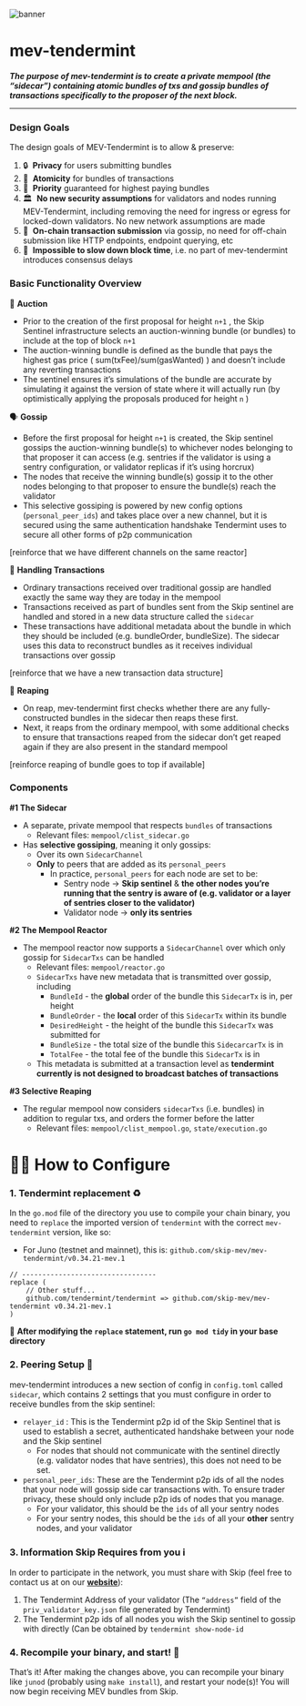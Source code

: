 ![banner](https://skip-protocol.notion.site/image/https%3A%2F%2Fs3-us-west-2.amazonaws.com%2Fsecure.notion-static.com%2F33ea763f-bfa3-4c65-ad35-ad0ee1fd312d%2FGroup_6.png?table=block&id=4e75ce44-3f92-482e-a199-4aa75631706b&spaceId=4ee2f125-c8d3-4d79-9a63-1a260c9b8377&width=2000&userId=&cache=v2)

# mev-tendermint

***The purpose of mev-tendermint is to create a private mempool (the “sidecar”) containing atomic bundles of txs and gossip bundles of transactions specifically to the proposer of the next block.***

---

### Design Goals

The design goals of MEV-Tendermint is to allow & preserve:

1. 🔒  **Privacy** for users submitting bundles
2. 🎁  **Atomicity** for bundles of transactions
3. 🐎  **Priority** guaranteed for highest paying bundles
4. 🏛  **No new security assumptions** for validators and nodes running MEV-Tendermint, including removing the need for ingress or egress for locked-down validators. No new network assumptions are made
5. 🔄  **On-chain transaction submission** via gossip, no need for off-chain submission like HTTP endpoints, endpoint querying, etc
6. 💨  **Impossible to slow down block time**, i.e. no part of mev-tendermint introduces consensus delays

### Basic Functionality Overview

🏦 **Auction**

- Prior to the creation of the first proposal for height `n+1` , the Skip Sentinel infrastructure selects an auction-winning bundle (or bundles) to include at the top of block `n+1`
- The auction-winning bundle is defined as the bundle that pays the highest gas price ( sum(txFee)/sum(gasWanted) ) and doesn’t include any reverting transactions
- The sentinel ensures it’s simulations of the bundle are accurate by simulating it against the version of state where it will actually run (by optimistically applying the proposals produced for height `n` )

🗣️ **Gossip**

- Before the first proposal for height `n+1` is created, the Skip sentinel gossips the auction-winning bundle(s) to whichever nodes belonging to that proposer it can access (e.g. sentries if the validator is using a sentry configuration, or validator replicas if it’s using horcrux)
- The nodes that receive the winning bundle(s) gossip it to the other nodes belonging to that proposer to ensure the bundle(s) reach the validator
- This selective gossiping is powered by new config options (`personal_peer_ids`) and takes place over a new channel, but it is secured using the same authentication handshake Tendermint uses to secure all other forms of p2p communication

[reinforce that we have different channels on the same reactor]

🏒 **Handling Transactions**

- Ordinary transactions received over traditional gossip are handled exactly the same way they are today in the mempool
- Transactions received as part of bundles sent from the Skip sentinel are handled and stored in a new data structure called the `sidecar`
- These transactions have additional metadata about the bundle in which they should be included (e.g. bundleOrder, bundleSize). The sidecar uses this data to reconstruct bundles as it receives individual transactions over gossip

[reinforce that we have a new transaction data structure]

🚜 **Reaping** 

- On reap, mev-tendermint first checks whether there are any fully-constructed bundles in the sidecar then reaps these first.
- Next, it reaps from the ordinary mempool, with some additional checks to ensure that transactions reaped from the sidecar don’t get reaped again if they are also present in the standard mempool

[reinforce reaping of bundle goes to top if available]

### Components

**#1 The Sidecar**

- A separate, private mempool that respects `bundles` of transactions
    - Relevant files: `mempool/clist_sidecar.go`
- Has **selective gossiping**, meaning it only gossips:
    - Over its own `SidecarChannel`
    - **Only** to peers that are added as its `personal_peers`
        - In practice, `personal_peers` for each node are set to be:
            - Sentry node →  **Skip sentinel** & **the other nodes you’re running that the sentry is aware of (e.g. validator or a layer of sentries closer to the validator)**
            - Validator node → **only its sentries**

**#2 The Mempool Reactor**

- The mempool reactor now supports a `SidecarChannel` over which only gossip for `SidecarTxs` can be handled
    - Relevant files: `mempool/reactor.go`
    - `SidecarTxs` have new metadata that is transmitted over gossip, including
        - `BundleId` - the **global** order of the bundle this `SidecarTx` is in, per height
        - `BundleOrder` - the **local** order of this `SidecarTx` within its bundle
        - `DesiredHeight` - the height of the bundle this `SidecarTx` was submitted for
        - `BundleSize` - the total size of the bundle this `SidecarcarTx` is in
        - `TotalFee` - the total fee of the bundle this `SidecarTx` is in
    - This metadata is submitted at a transaction level as **tendermint currently is not designed to broadcast batches of transactions**

**#3 Selective Reaping**

- The regular mempool now considers `sidecarTxs` (i.e. bundles) in addition to regular txs, and orders the former before the latter
    - Relevant files: `mempool/clist_mempool.go`, `state/execution.go`

# 👨‍💻 How to Configure

### 1. Tendermint replacement ♻️

In the `go.mod` file of the directory you use to compile your chain binary, you need to `replace` the imported version of `tendermint` with the correct `mev-tendermint` version, like so:

- For Juno (testnet and mainnet), this is: `github.com/skip-mev/mev-tendermint/v0.34.21-mev.1`

```tsx
// ---------------------------------
replace (
	// Other stuff...
	github.com/tendermint/tendermint => github.com/skip-mev/mev-tendermint v0.34.21-mev.1
)
```

🚨 **After modifying the `replace` statement, run `go mod tidy` in your base directory**

### 2. Peering Setup 🤝

mev-tendermint introduces a new section of config in `config.toml` called `sidecar`, which contains 2 settings that you must configure in order to receive bundles from the skip sentinel: 

- `relayer_id` : This is the Tendermint p2p id of the Skip Sentinel that is used to establish a secret, authenticated handshake between your node and the Skip sentinel
    - For nodes that should not communicate with the sentinel directly (e.g. validator nodes that have sentries), this does not need to be set.
- `personal_peer_ids`: These are the Tendermint p2p ids of all the nodes that your node will gossip side car transactions with. To ensure trader privacy, these should only include p2p ids of nodes that you manage.
    - For your validator, this should be the `ids` of all your sentry nodes
    - For your sentry nodes, this should be the `ids` of all your **other** sentry nodes, and your validator

### 3. Information Skip Requires from you  ℹ️

In order to participate in the network, you must share with Skip (feel free to contact us at on our **[website](https://skip.money/)**): 

1. The Tendermint Address of your validator (The `“address”` field of the `priv_validator_key.json` file generated by Tendermint)
2. The Tendermint p2p ids of all nodes you wish the Skip sentinel to gossip with directly (Can be obtained by `tendermint show-node-id`

### 4. Recompile your binary, and start! 🎉

That’s it! After making the changes above, you can recompile your binary like `junod` (probably using `make install`),  and restart your node(s)! You will now begin receiving MEV bundles from Skip.
